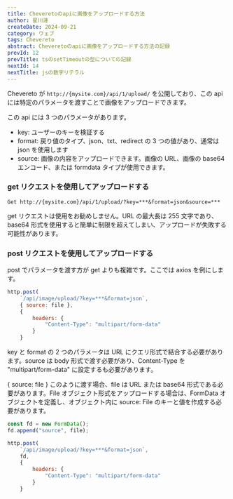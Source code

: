 ```yaml
---
title: Cheveretoのapiに画像をアップロードする方法
author: 星川漣
createDate: 2024-09-21
category: ウェブ
tags: Chevereto
abstract: Cheveretoのapiに画像をアップロードする方法の記録
prevId: 12
prevTitle: tsのsetTimeoutの型についての記録
nextId: 14
nextTitle: jsの数字リテラル
---
```


Chevereto が `http://{mysite.com}/api/1/upload/` を公開しており、この api には特定のパラメータを渡すことで画像をアップロードできます。

この api には 3 つのパラメータがあります。

-   key: ユーザーのキーを検証する
-   format: 戻り値のタイプ、json、txt、redirect の 3 つの値があり、通常は json を使用します
-   source: 画像の内容をアップロードできます。画像の URL、画像の base64 エンコード、または formdata タイプが使用できます。

### get リクエストを使用してアップロードする

`Get http://{mysite.com}/api/1/upload/?key=***&format=json&source=***`

get リクエストは使用をお勧めしません。URL の最大長は 255 文字であり、base64 形式を使用すると簡単に制限を超えてしまい、アップロードが失敗する可能性があります。

### post リクエストを使用してアップロードする

post でパラメータを渡す方が get よりも複雑です。ここでは axios を例にします。

```js
http.post(
	`/api/image/upload/?key=***&format=json`,
	{ source: file },
	{
		headers: {
			"Content-Type": "multipart/form-data"
		}
	}
```

key と format の 2 つのパラメータは URL にクエリ形式で結合する必要があります。source は body 形式で渡す必要があり、Content-Type を "multipart/form-data" に設定するも必要があります。

{ source: file } このように渡す場合、file は URL または base64 形式である必要があります。File オブジェクト形式をアップロードする場合は、FormData オブジェクトを定義し、オブジェクト内に source: File のキーと値を作成する必要があります。

```js
const fd = new FormData();
fd.append("source", file);

http.post(
	`/api/image/upload/?key=***&format=json`,
	fd,
	{
		headers: {
			"Content-Type": "multipart/form-data"
		}
	}
```
